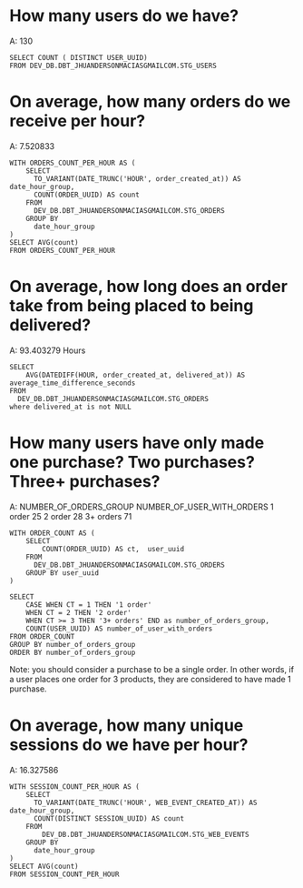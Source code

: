 # How many users do we have?
A: 130
``` 
SELECT COUNT ( DISTINCT USER_UUID) 
FROM DEV_DB.DBT_JHUANDERSONMACIASGMAILCOM.STG_USERS
```

# On average, how many orders do we receive per hour?

A: 7.520833
``` 
WITH ORDERS_COUNT_PER_HOUR AS (
    SELECT
      TO_VARIANT(DATE_TRUNC('HOUR', order_created_at)) AS date_hour_group,
      COUNT(ORDER_UUID) AS count
    FROM
      DEV_DB.DBT_JHUANDERSONMACIASGMAILCOM.STG_ORDERS
    GROUP BY
      date_hour_group
)
SELECT AVG(count)
FROM ORDERS_COUNT_PER_HOUR
```

# On average, how long does an order take from being placed to being delivered?
A: 93.403279 Hours
```
SELECT
    AVG(DATEDIFF(HOUR, order_created_at, delivered_at)) AS average_time_difference_seconds
FROM
  DEV_DB.DBT_JHUANDERSONMACIASGMAILCOM.STG_ORDERS
where delivered_at is not NULL
```

# How many users have only made one purchase? Two purchases? Three+ purchases?

A:
NUMBER_OF_ORDERS_GROUP	NUMBER_OF_USER_WITH_ORDERS
1 order	                25
2 order	                28
3+ orders	            71

```
WITH ORDER_COUNT AS (
    SELECT
        COUNT(ORDER_UUID) AS ct,  user_uuid
    FROM
      DEV_DB.DBT_JHUANDERSONMACIASGMAILCOM.STG_ORDERS
    GROUP BY user_uuid
)

SELECT 
    CASE WHEN CT = 1 THEN '1 order' 
    WHEN CT = 2 THEN '2 order'
    WHEN CT >= 3 THEN '3+ orders' END as number_of_orders_group, 
    COUNT(USER_UUID) AS number_of_user_with_orders
FROM ORDER_COUNT
GROUP BY number_of_orders_group
ORDER BY number_of_orders_group
```

Note: you should consider a purchase to be a single order. In other words, if a user places one order for 3 products, they are considered to have made 1 purchase.

# On average, how many unique sessions do we have per hour?
A: 16.327586
```
WITH SESSION_COUNT_PER_HOUR AS (
    SELECT
      TO_VARIANT(DATE_TRUNC('HOUR', WEB_EVENT_CREATED_AT)) AS date_hour_group,
      COUNT(DISTINCT SESSION_UUID) AS count
    FROM
        DEV_DB.DBT_JHUANDERSONMACIASGMAILCOM.STG_WEB_EVENTS
    GROUP BY
      date_hour_group
)
SELECT AVG(count)
FROM SESSION_COUNT_PER_HOUR
```